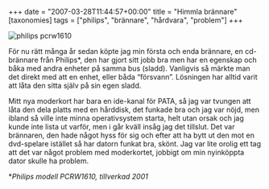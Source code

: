 +++
date = "2007-03-28T11:44:57+00:00"
title = "Himmla brännare"
[taxonomies]
tags = ["philips", "brännare", "hårdvara", "problem"]
+++

<div class="middle">
  <img id="image371" src="/images/2007/03/pcrw1610_tlf_.jpg" alt="philips pcrw1610" />
</div>

För nu rätt många år sedan köpte jag min första och enda brännare, en cd-brännare från Philips*, den har gjort sitt jobb bra men har en egenskap och båka med andra enheter på samma bus (sladd). Vanligvis så märkte man det direkt med att en enhet, eller båda &#8220;försvann&#8221;. Lösningen har alltid varit att låta den sitta själv på sin egen sladd.

Mitt nya moderkort har bara en ide-kanal för PATA, så jag var tvungen att låta den dela platts med en hårddisk, det funkade bra och jag var nöjd, men ibland så ville inte minna operativsystem starta, helt utan orsak och jag kunde inte lista ut varför, men i går kväll insåg jag det tillslut. Det var brännaren, den hade något hyss för sig och efter att ha bytt ut den mot en dvd-spelare istället så har datorn funkat bra, skönt. Jag var lite orolig ett tag att det var något problem med moderkortet, jobbigt om min nyinköppta dator skulle ha problem.

**Philips modell PCRW1610, tillverkad 2001*



<small></small>
